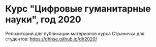 # Курс "Цифровые гуманитарные науки", год 2020

Репозиторий для публикации материалов курса
Страничка для студентов: https://dhhse.github.io/dh2020/
